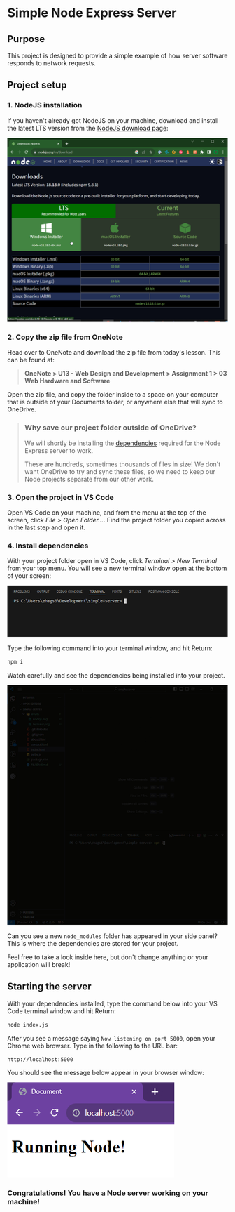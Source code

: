 # Simple Node Express Server

## Purpose

This project is designed to provide a simple example of how server software responds to network requests.

## Project setup

### 1. NodeJS installation

If you haven't already got NodeJS on your machine, download and install the latest LTS version from the [NodeJS download page](https://nodejs.org/en/download):

![NodeJS download page](assets/nodejs.png)

### 2. Copy the zip file from OneNote

Head over to OneNote and download the zip file from today's lesson. This can be found at:

> **OneNote > U13 - Web Design and Development > Assignment 1 > 03 Web Hardware and Software**

Open the zip file, and copy the folder inside to a space on your computer that is outside of your Documents folder, or anywhere else that will sync to OneDrive.

> ### Why save our project folder outside of OneDrive?
>
> We will shortly be installing the [dependencies](https://www.perplexity.ai/search/What-are-dependencies-crov0b75RnOYIwKYEH2zrg?s=c) required for the Node Express server to work.
>
> These are hundreds, sometimes thousands of files in size! We don't want OneDrive to try and sync these files, so we need to keep our Node projects separate from our other work.

### 3. Open the project in VS Code

Open VS Code on your machine, and from the menu at the top of the screen, click _File > Open Folder..._. Find the project folder you copied across in the last step and open it.

### 4. Install dependencies

With your project folder open in VS Code, click _Terminal > New Terminal_ from your top menu. You will see a new terminal window open at the bottom of your screen:

![Terminal window](assets/terminal.png)

Type the following command into your terminal window, and hit Return:

```bash
npm i
```

Watch carefully and see the dependencies being installed into your project.

![Installing dependencies](assets/installing-dependencies.gif)

Can you see a new `node_modules` folder has appeared in your side panel? This is where the dependencies are stored for your project.

Feel free to take a look inside here, but don't change anything or your application will break!

## Starting the server

With your dependencies installed, type the command below into your VS Code terminal window and hit Return:

```bash
node index.js
```

After you see a message saying `Now listening on port 5000`, open your Chrome web browser. Type in the following to the URL bar:

```
http://localhost:5000
```

You should see the message below appear in your browser window:

![Browser window](assets/browser.png)

### Congratulations! You have a Node server working on your machine!
